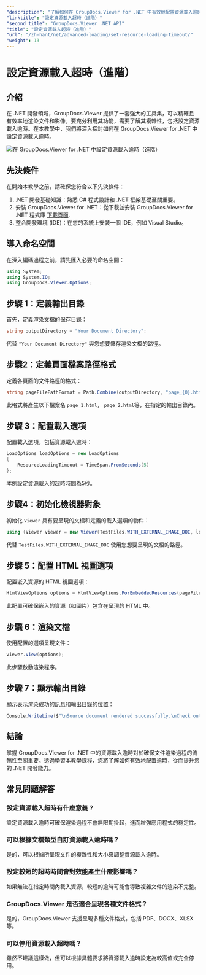 ```yaml
---
"description": "了解如何在 GroupDocs.Viewer for .NET 中有效地配置資源載入逾時。掌握精準穩定的文件渲染。"
"linktitle": "設定資源載入超時（進階）"
"second_title": "GroupDocs.Viewer .NET API"
"title": "設定資源載入超時（進階）"
"url": "/zh-hant/net/advanced-loading/set-resource-loading-timeout/"
"weight": 13
---
```


# 設定資源載入超時（進階）

## 介紹
在 .NET 開發領域，GroupDocs.Viewer 提供了一套強大的工具集，可以精確且有效率地渲染文件和影像。要充分利用其功能，需要了解其複雜性，包括設定資源載入逾時。在本教學中，我們將深入探討如何在 GroupDocs.Viewer for .NET 中設定資源載入逾時。

![在 GroupDocs.Viewer for .NET 中設定資源載入逾時（進階）](/viewer/advanced-loading/set-resource-loading-timeout-img.png)

## 先決條件
在開始本教學之前，請確保您符合以下先決條件：
1. .NET 開發基礎知識：熟悉 C# 程式設計和 .NET 框架基礎至關重要。
2. 安裝 GroupDocs.Viewer for .NET：從下載並安裝 GroupDocs.Viewer for .NET 程式庫 [下載頁面](https://releases。groupdocs.com/viewer/net/).
3. 整合開發環境 (IDE)：在您的系統上安裝一個 IDE，例如 Visual Studio。

## 導入命名空間
在深入編碼過程之前，請先匯入必要的命名空間：
```csharp
using System;
using System.IO;
using GroupDocs.Viewer.Options;
```

## 步驟 1：定義輸出目錄
首先，定義渲染文檔的保存目錄：
```csharp
string outputDirectory = "Your Document Directory";
```
代替 `"Your Document Directory"` 與您想要儲存渲染文檔的路徑。
## 步驟2：定義頁面檔案路徑格式
定義各頁面的文件路徑的格式：
```csharp
string pageFilePathFormat = Path.Combine(outputDirectory, "page_{0}.html");
```
此格式將產生以下檔案名 `page_1.html`， `page_2.html`等，在指定的輸出目錄內。
## 步驟 3：配置載入選項
配置載入選項，包括資源載入逾時：
```csharp
LoadOptions loadOptions = new LoadOptions
{
    ResourceLoadingTimeout = TimeSpan.FromSeconds(5)
};
```
本例設定資源載入的超時時間為5秒。
## 步驟4：初始化檢視器對象
初始化 `Viewer` 具有要呈現的文檔和定義的載入選項的物件：
```csharp
using (Viewer viewer = new Viewer(TestFiles.WITH_EXTERNAL_IMAGE_DOC, loadOptions))
```
代替 `TestFiles.WITH_EXTERNAL_IMAGE_DOC` 使用您想要呈現的文檔的路徑。
## 步驟 5：配置 HTML 視圖選項
配置嵌入資源的 HTML 視圖選項：
```csharp
HtmlViewOptions options = HtmlViewOptions.ForEmbeddedResources(pageFilePathFormat);
```
此配置可確保嵌入的資源（如圖片）包含在呈現的 HTML 中。
## 步驟 6：渲染文檔
使用配置的選項呈現文件：
```csharp
viewer.View(options);
```
此步驟啟動渲染程序。
## 步驟 7：顯示輸出目錄
顯示表示渲染成功的訊息和輸出目錄的位置：
```csharp
Console.WriteLine($"\nSource document rendered successfully.\nCheck output in {outputDirectory}.");
```

## 結論
掌握 GroupDocs.Viewer for .NET 中的資源載入逾時對於確保文件渲染過程的流暢性至關重要。透過學習本教學課程，您將了解如何有效地配置逾時，從而提升您的 .NET 開發能力。
## 常見問題解答
### 設定資源載入超時有什麼意義？
設定資源載入逾時可確保渲染過程不會無限期掛起，進而增強應用程式的穩定性。
### 可以根據文檔類型自訂資源載入逾時嗎？
是的，可以根據所呈現文件的複雜性和大小來調整資源載入逾時。
### 設定較短的超時時間會對效能產生什麼影響嗎？
如果無法在指定時間內載入資源，較短的逾時可能會導致複雜文件的渲染不完整。
### GroupDocs.Viewer 是否適合呈現各種文件格式？
是的，GroupDocs.Viewer 支援呈現多種文件格式，包括 PDF、DOCX、XLSX 等。
### 可以停用資源載入超時嗎？
雖然不建議這樣做，但可以根據具體要求將資源載入逾時設定為較高值或完全停用。